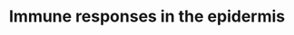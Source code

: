 ---
annotations:
- type: Pathway Ontology
  value: signaling pathway in the innate immune response
authors:
- Kyook
- MaintBot
- Susan
- Egonw
description: '"Regulation of immune responses in the epidermis by two largely parallel
  pathways. The p38 MAPK pathway (proteins in this pathway are in black letters) regulates
  the expression nlp-29, an AMP-encoding gene. A second AMP, encoded by cnc-2, is
  regulated by neuronally expressed dbl-1 that actives TGFb pathway (blue letters)
  in the epidermis. The identity of the neurones and whether G-protein signalling
  is required for neuronal secretion of DBL-1 is not known."'
last-edited: 2022-02-02
organisms:
- Caenorhabditis elegans
redirect_from:
- /index.php/Pathway:WP2233
- /instance/WP2233
schema-jsonld:
- '@context': https://schema.org/
  '@id': https://wikipathways.github.io/pathways/WP2233.html
  '@type': Dataset
  creator:
    '@type': Organization
    name: WikiPathways
  description: '"Regulation of immune responses in the epidermis by two largely parallel
    pathways. The p38 MAPK pathway (proteins in this pathway are in black letters)
    regulates the expression nlp-29, an AMP-encoding gene. A second AMP, encoded by
    cnc-2, is regulated by neuronally expressed dbl-1 that actives TGFb pathway (blue
    letters) in the epidermis. The identity of the neurones and whether G-protein
    signalling is required for neuronal secretion of DBL-1 is not known."'
  keywords:
  - TIR-1B
  - GPA-12(Galpha)
  - NIPI-3
  - SMA-6
  - PIP2
  - p38 MAPK
  - PMK-1
  - SEK-1
  - HPLA
  - DAF-4
  - NIPI-4
  - ELT-3
  - PLC-3
  - IP3
  - DBL-1
  - EGL-8 (PLCbeta)
  - nlp-29
  - NonCanonical
  - RACK-1(Gbeta)
  - cnc-2
  - PKC-3
  - SMA-3
  - STA-2
  - pathway
  - DBL-1 TGF-beta
  - SNF-12
  - DAG
  - TPA-1(PKC delta)
  - NSY-1
  - DCAR-1
  license: CC0
  name: Immune responses in the epidermis
seo: CreativeWork
title: Immune responses in the epidermis
wpid: WP2233
---